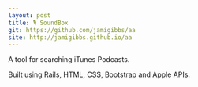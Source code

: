 ```yaml
---
layout: post
title: 🎙 SoundBox
git: https://github.com/jamigibbs/aa
site: http://jamigibbs.github.io/aa
---
```


A tool for searching iTunes Podcasts.

Built using Rails, HTML, CSS, Bootstrap and Apple APIs.
